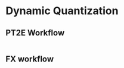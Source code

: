 # Dynamic Quantization

## PT2E Workflow

```{literalinclude} ../../examples/dynamic_pt2e_vit.py
```

## FX workflow

```{literalinclude} ../../examples/dynamic_fx_vit.py
```
